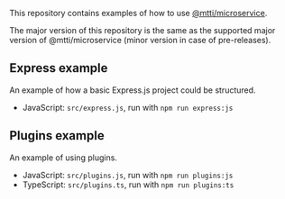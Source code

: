 This repository contains examples of how to use [@mtti/microservice](https://github.com/mtti/node-microservice).

The major version of this repository is the same as the supported major version of @mtti/microservice (minor version in case of pre-releases).

## Express example

An example of how a basic Express.js project could be structured.

* JavaScript: `src/express.js`, run with `npm run express:js`

## Plugins example

An example of using plugins.

* JavaScript: `src/plugins.js`, run with `npm run plugins:js`
* TypeScript: `src/plugins.ts`, run with `npm run plugins:ts`
